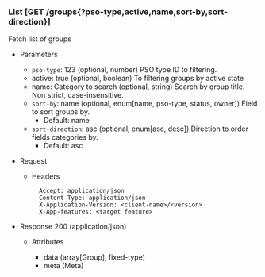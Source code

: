 ### List [GET /groups{?pso-type,active,name,sort-by,sort-direction}]

Fetch list of groups

+ Parameters
    + `pso-type`: 123 (optional, number) 
        PSO type ID to filtering.
    + active: true (optional, boolean)
        To filtering groups by active state
    + name: Category to search (optional, string)
        Search by group title. Non strict, case-insensitive.
    + `sort-by`: name (optional, enum[name, pso-type, status, owner])
        Field to sort groups by.
        + Default: name
    + `sort-direction`: asc (optional, enum[asc, desc]) 
        Direction to order fields categories by.
        + Default: asc

+ Request
    + Headers

            Accept: application/json
            Content-Type: application/json
            X-Application-Version: <client-name>/<version>
            X-App-features: <target feature>

+ Response 200 (application/json)

    + Attributes

        + data (array[Group], fixed-type)
        + meta (Meta)

<!-- include(../error_responses.md) -->
